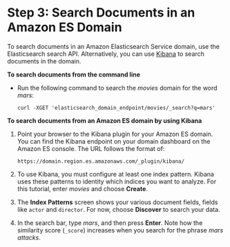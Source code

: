 # Step 3: Search Documents in an Amazon ES Domain<a name="es-gsg-search"></a>

To search documents in an Amazon Elasticsearch Service domain, use the Elasticsearch search API\. Alternatively, you can use [Kibana](es-kibana.md#es-managedomains-kibana) to search documents in the domain\.

**To search documents from the command line**
+ Run the following command to search the *movies* domain for the word *mars*:

  ```
  curl -XGET 'elasticsearch_domain_endpoint/movies/_search?q=mars'
  ```

**To search documents from an Amazon ES domain by using Kibana**

1. Point your browser to the Kibana plugin for your Amazon ES domain\. You can find the Kibana endpoint on your domain dashboard on the Amazon ES console\. The URL follows the format of:

   ```
   https://domain.region.es.amazonaws.com/_plugin/kibana/
   ```

1. To use Kibana, you must configure at least one index pattern\. Kibana uses these patterns to identity which indices you want to analyze\. For this tutorial, enter *movies* and choose **Create**\.

1. The **Index Patterns** screen shows your various document fields, fields like `actor` and `director`\. For now, choose **Discover** to search your data\.

1. In the search bar, type *mars*, and then press **Enter**\. Note how the similarity score \(`_score`\) increases when you search for the phrase *mars attacks*\.